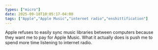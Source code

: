 ```yaml
---
types: ["micro"]
date: 2025-09-18T10:05:17-04:00
tags: ["Apple","Apple Music","internet radio","enshittification"]
---
```

Apple refuses to easily sync music libraries between computers because they want me to pay for Apple Music. What it actually does is push me to spend more time listening to internet radio.